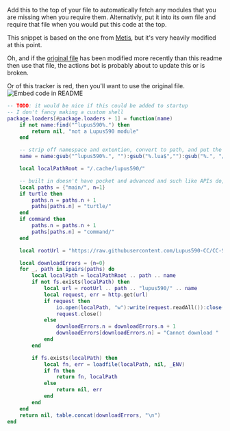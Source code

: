 Add this to the top of your file to automatically fetch any modules that you are missing when you require them.
Alternativly, put it into its own file and require that file when you would put this code at the top.

This snippet is based on the one from [Metis](https://metis.madefor.cc/), but it's very heavily modified at this point.

Oh, and if the [original file](custom_require_package_loader.lua) has been modified more recently than this readme then use that file, the actions bot is probably about to update this or is broken. 

Or of this tracker is red, then you'll want to use the original file. ![Embed code in README](https://github.com/Lupus590-CC/CC-Survival-Programs/actions/workflows/Embed_code_in_README.yml/badge.svg)

```lua:custom_require_package_loader.lua
-- TODO: it would be nice if this could be added to startup
-- I don't fancy making a custom shell
package.loaders[#package.loaders + 1] = function(name)
    if not name:find("^lupus590%.") then
        return nil, "not a Lupus590 module"
    end

    -- strip off namespace and extention, convert to path, and put the extention back on
    name = name:gsub("^lupus590%.", ""):gsub("%.lua$",""):gsub("%.", "/")..".lua"

    local localPathRoot = "/.cache/lupus590/"

    -- built in doesn't have pocket and advanced and such like APIs do, if this changes then we just need to add the appropriate part here
    local paths = {"main/", n=1}
    if turtle then
        paths.n = paths.n + 1
        paths[paths.n] = "turtle/"
    end
    if command then
        paths.n = paths.n + 1
        paths[paths.n] = "command/"
    end

    local rootUrl = "https://raw.githubusercontent.com/Lupus590-CC/CC-Survival-Programs/master/assets/computercraft/lua/rom/modules/"

    local downloadErrors = {n=0}
    for _, path in ipairs(paths) do
        local localPath = localPathRoot .. path .. name
        if not fs.exists(localPath) then
            local url = rootUrl .. path .. "lupus590/" .. name
            local request, err = http.get(url)
            if request then
                io.open(localPath, "w"):write(request.readAll()):close()
                request.close()
            else
                downloadErrors.n = downloadErrors.n + 1
                downloadErrors[downloadErrors.n] = "Cannot download " .. url .. ": " .. err
            end
        end

        if fs.exists(localPath) then
            local fn, err = loadfile(localPath, nil, _ENV)
            if fn then
                return fn, localPath
            else
                return nil, err
            end
        end
    end
    return nil, table.concat(downloadErrors, "\n")
end

```
